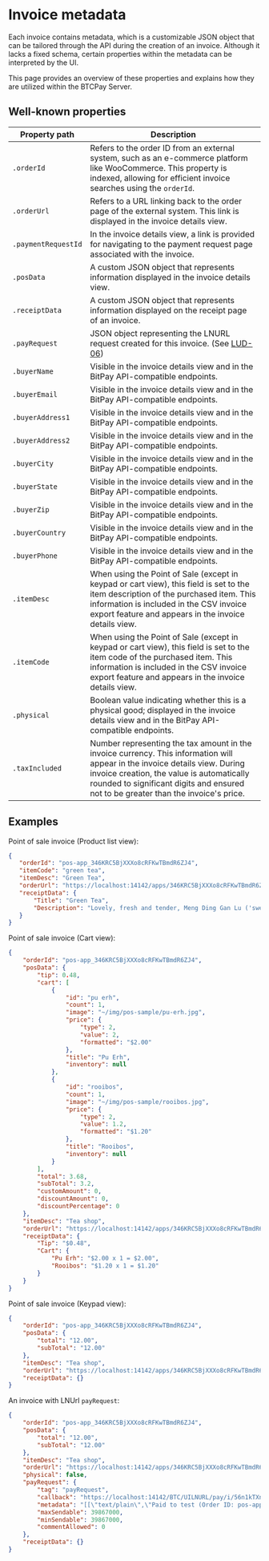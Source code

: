 # Invoice metadata

Each invoice contains metadata, which is a customizable JSON object that can be tailored through the API during the creation of an invoice. Although it lacks a fixed schema, certain properties within the metadata can be interpreted by the UI.

This page provides an overview of these properties and explains how they are utilized within the BTCPay Server.

## Well-known properties

| Property path | Description |
| ------------- | ----------- |
| `.orderId`    | Refers to the order ID from an external system, such as an e-commerce platform like WooCommerce. This property is indexed, allowing for efficient invoice searches using the `orderId`.
| `.orderUrl` | Refers to a URL linking back to the order page of the external system. This link is displayed in the invoice details view. |
| `.paymentRequestId` | In the invoice details view, a link is provided for navigating to the payment request page associated with the invoice. |
| `.posData` |  A custom JSON object that represents information displayed in the invoice details view. |
| `.receiptData` |  A custom JSON object that represents information displayed on the receipt page of an invoice. |
| `.payRequest` |  JSON object representing the LNURL request created for this invoice. (See [LUD-06](https://github.com/lnurl/luds/blob/luds/06.md)) |
| `.buyerName` | Visible in the invoice details view and in the BitPay API-compatible endpoints. |
| `.buyerEmail` | Visible in the invoice details view and in the BitPay API-compatible endpoints. |
| `.buyerAddress1` | Visible in the invoice details view and in the BitPay API-compatible endpoints. |
| `.buyerAddress2` | Visible in the invoice details view and in the BitPay API-compatible endpoints. |
| `.buyerCity` | Visible in the invoice details view and in the BitPay API-compatible endpoints. |
| `.buyerState` | Visible in the invoice details view and in the BitPay API-compatible endpoints. |
| `.buyerZip` | Visible in the invoice details view and in the BitPay API-compatible endpoints. |
| `.buyerCountry` | Visible in the invoice details view and in the BitPay API-compatible endpoints. |
| `.buyerPhone` | Visible in the invoice details view and in the BitPay API-compatible endpoints. |
| `.itemDesc` | When using the Point of Sale (except in keypad or cart view), this field is set to the item description of the purchased item. This information is included in the CSV invoice export feature and appears in the invoice details view. |
| `.itemCode` | When using the Point of Sale (except in keypad or cart view), this field is set to the item code of the purchased item. This information is included in the CSV invoice export feature and appears in the invoice details view. |
| `.physical` |  Boolean value indicating whether this is a physical good; displayed in the invoice details view and in the BitPay API-compatible endpoints. |
| `.taxIncluded` |  Number representing the tax amount in the invoice currency. This information will appear in the invoice details view. During invoice creation, the value is automatically rounded to significant digits and ensured not to be greater than the invoice's price. |

## Examples

Point of sale invoice (Product list view):
```json
{
   "orderId": "pos-app_346KRC5BjXXXo8cRFKwTBmdR6ZJ4",
   "itemCode": "green tea",
   "itemDesc": "Green Tea",
   "orderUrl": "https://localhost:14142/apps/346KRC5BjXXXo8cRFKwTBmdR6ZJ4/pos",
   "receiptData": {
       "Title": "Green Tea",
       "Description": "Lovely, fresh and tender, Meng Ding Gan Lu ('sweet dew') is grown in the lush Meng Ding Mountains of the southwestern province of Sichuan where it has been cultivated for over a thousand years."
   }
}
```

Point of sale invoice (Cart view):

```json
{
    "orderId": "pos-app_346KRC5BjXXXo8cRFKwTBmdR6ZJ4",
    "posData": {
        "tip": 0.48,
        "cart": [
            {
                "id": "pu erh",
                "count": 1,
                "image": "~/img/pos-sample/pu-erh.jpg",
                "price": {
                    "type": 2,
                    "value": 2,
                    "formatted": "$2.00"
                },
                "title": "Pu Erh",
                "inventory": null
            },
            {
                "id": "rooibos",
                "count": 1,
                "image": "~/img/pos-sample/rooibos.jpg",
                "price": {
                    "type": 2,
                    "value": 1.2,
                    "formatted": "$1.20"
                },
                "title": "Rooibos",
                "inventory": null
            }
        ],
        "total": 3.68,
        "subTotal": 3.2,
        "customAmount": 0,
        "discountAmount": 0,
        "discountPercentage": 0
    },
    "itemDesc": "Tea shop",
    "orderUrl": "https://localhost:14142/apps/346KRC5BjXXXo8cRFKwTBmdR6ZJ4/pos",
    "receiptData": {
        "Tip": "$0.48",
        "Cart": {
            "Pu Erh": "$2.00 x 1 = $2.00",
            "Rooibos": "$1.20 x 1 = $1.20"
        }
    }
}
```

Point of sale invoice (Keypad view):

```json
{
    "orderId": "pos-app_346KRC5BjXXXo8cRFKwTBmdR6ZJ4",
    "posData": {
        "total": "12.00",
        "subTotal": "12.00"
    },
    "itemDesc": "Tea shop",
    "orderUrl": "https://localhost:14142/apps/346KRC5BjXXXo8cRFKwTBmdR6ZJ4/pos",
    "receiptData": {}
}
```

An invoice with LNUrl `payRequest`:

```json
{
    "orderId": "pos-app_346KRC5BjXXXo8cRFKwTBmdR6ZJ4",
    "posData": {
        "total": "12.00",
        "subTotal": "12.00"
    },
    "itemDesc": "Tea shop",
    "orderUrl": "https://localhost:14142/apps/346KRC5BjXXXo8cRFKwTBmdR6ZJ4/pos",
    "physical": false,
    "payRequest": {
        "tag": "payRequest",
        "callback": "https://localhost:14142/BTC/UILNURL/pay/i/56n1kTXnA8g7Sx7Ucwo7x1",
        "metadata": "[[\"text/plain\",\"Paid to test (Order ID: pos-app_346KRC5BjXXXo8cRFKwTBmdR6ZJ4)\"]]",
        "maxSendable": 39867000,
        "minSendable": 39867000,
        "commentAllowed": 0
    },
    "receiptData": {}
}
```
